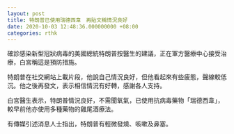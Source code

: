 ```yaml
---
layout: post
title: 特朗普已使用瑞德西韋　再貼文稱情況良好
date: 2020-10-03 12:48:36.000000000 +08:00
categories: rthk
---
```


確診感染新型冠狀病毒的美國總統特朗普按醫生的建議，正在軍方醫療中心接受治療，白宮稱這是預防措施。

特朗普在社交網站上載片段，他說自己情況良好，但他看起來有些疲態，聲線較低沉。他之後再發文，表示相信情況有好轉，感謝各人支持。

白宮醫生表示，特朗普情況良好，不需聞氧氣，已使用抗病毒藥物「瑞德西韋」，較早前他亦使用多種藥物的雞尾酒療法。

有傳媒引述消息人士指出，特朗普有輕微發燒、咳嗽及鼻塞。
